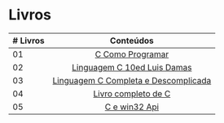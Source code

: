 # Livros

|# Livros| Conteúdos                                                |
|------|:---------------------------------------------------------:|
| 01  |  [C Como Programar](C-Como-Programar.pdf)|
| 02  |  [Linguagem C 10ed Luis Damas](Linguagem-C-10ed-Luis-Damas.pdf)|
| 03  |  [Linguagem C Completa e Descomplicada](Linguagem-C-Completa-e-Descomplicada.pdf)|
| 04  |  [Livro completo de C](Livro-Completo-De-C.pdf)|
| 05  |  [C e win32 Api](C-eWin32API.pdf)|
